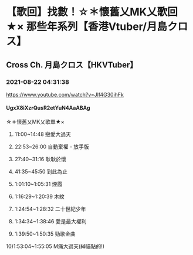 # 【歌回】找數！☆＊懷舊乂MK乂歌回★× 那些年系列【香港Vtuber/月島クロス】

## Cross Ch. 月島クロス【HKVTuber】

### 2021-08-22 04:31:38

https://www.youtube.com/watch?v=Jlf4G30ihFk

#### UgxX8iXzrQusR2etYuN4AaABAg

☆＊懷舊乂MK乂歌單★×

1) 11:00~14:48 戀愛大過天

2) 22:53~26:00 自動棄權 - 放手版

3) 27:40~31:16 耿耿於懷

4) 41:35~45:50 到此為止

5) 1:01:10~1:05:31 煙霞

6) 1:16:29~1:20:39 木紋

7) 1:24:54~1:28:32 二十世紀少年

8) 1:34:34~1:38:46 愛是最大權利

9) 1:39:50~1:50:35 勁歌金曲

10)1:53:04~1:55:05 M痛大過天(綽貓點的!)


